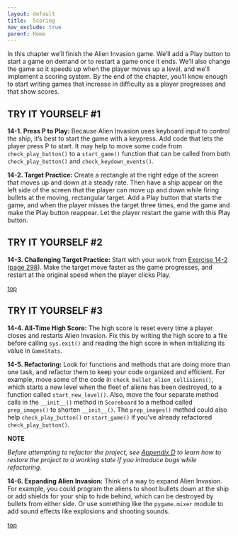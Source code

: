 ```yaml
---
layout: default
title:  Scoring
nav_exclude: true
parent: Home
---
```


In this chapter we’ll finish the Alien Invasion game. We’ll add a Play
button to start a game on demand or to restart a game once it ends.
We’ll also change the game so it speeds up when the player moves up a
level, and we’ll implement a scoring system. By the end of the chapter,
you’ll know enough to start writing games that increase in difficulty as
a player progresses and that show scores.

## TRY IT YOURSELF #1

<span id="ch14exe1"></span>**14-1. Press P to Play:** Because Alien
Invasion uses keyboard input to control the ship, it&rsquo;s best to start the
game with a keypress. Add code that lets the player press P to start. It
may help to move some code from `check_play_button()` to a
`start_game()` function that can be called from both
`check_play_button()` and `check_keydown_events()`.

<span id="ch14exe2"></span>**14-2. Target Practice:** Create a rectangle
at the right edge of the screen that moves up and down at a steady rate.
Then have a ship appear on the left side of the screen that the player
can move up and down while firing bullets at the moving, rectangular
target. Add a Play button that starts the game, and when the player
misses the target three times, end the game and make the Play button
reappear. Let the player restart the game with this Play button.

## TRY IT YOURSELF #2

<span id="ch14exe3"></span>**14-3. Challenging Target Practice:** Start
with your work from [Exercise 14-2](#ch14exe2) ([page
298](#ch14exe2)). Make the target move faster as the game
progresses, and restart at the original speed when the player clicks
Play.



<span id="page_317"></span>

[top](#top)

## TRY IT YOURSELF #3

<span id="ch14exe4"></span>**14-4. All-Time High Score:** The high score
is reset every time a player closes and restarts Alien Invasion. Fix
this by writing the high score to a file before calling `sys.exit()` and
reading the high score in when initializing its value in `GameStats`.

<span id="ch14exe5"></span>**14-5. Refactoring:** Look for functions and
methods that are doing more than one task, and refactor them to keep
your code organized and efficient. For example, move some of the code in
`check_bullet_alien_collisions()`, which starts a new level when the
fleet of aliens has been destroyed, to a function called
`start_new_level()`. Also, move the four separate method calls in the
`__init__()` method in `Scoreboard` to a method called `prep_images()`
to shorten `__init__()`. The `prep_images()` method could also help
`check_play_button()` or `start_game()` if you&rsquo;ve already refactored
`check_play_button()`.

<div class="note" markdown="1">

<span class="font1">**NOTE**</span>

*Before attempting to refactor the project, see [Appendix
D](../appendix_d/index.md) to learn how to restore the project to a working
state if you introduce bugs while refactoring.*

</div>

<span id="ch14exe6"></span>**14-6. Expanding Alien Invasion:** Think of
a way to expand Alien Invasion. For example, you could program the
aliens to shoot bullets down at the ship or add shields for your ship to
hide behind, which can be destroyed by bullets from either side. Or use
something like the `pygame.mixer` module to add sound effects like
explosions and shooting sounds.

[top](#top)

